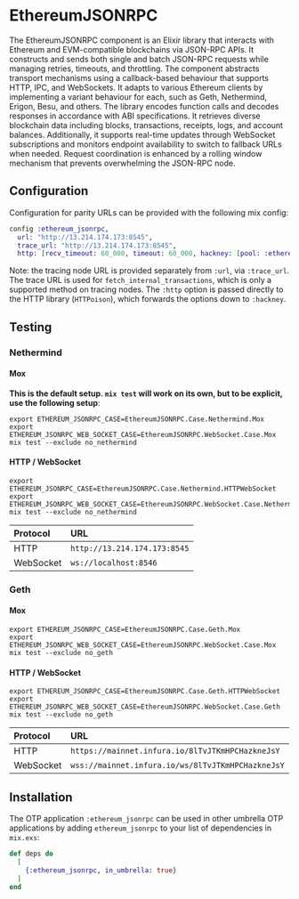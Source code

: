 # EthereumJSONRPC

The EthereumJSONRPC component is an Elixir library that interacts with Ethereum and EVM-compatible blockchains via JSON-RPC APIs. It constructs and sends both single and batch JSON-RPC requests while managing retries, timeouts, and throttling. The component abstracts transport mechanisms using a callback-based behaviour that supports HTTP, IPC, and WebSockets. It adapts to various Ethereum clients by implementing a variant behaviour for each, such as Geth, Nethermind, Erigon, Besu, and others. The library encodes function calls and decodes responses in accordance with ABI specifications. It retrieves diverse blockchain data including blocks, transactions, receipts, logs, and account balances. Additionally, it supports real-time updates through WebSocket subscriptions and monitors endpoint availability to switch to fallback URLs when needed. Request coordination is enhanced by a rolling window mechanism that prevents overwhelming the JSON-RPC node.

## Configuration

Configuration for parity URLs can be provided with the following mix
config:

```elixir
config :ethereum_jsonrpc,
  url: "http://13.214.174.173:8545",
  trace_url: "http://13.214.174.173:8545",
  http: [recv_timeout: 60_000, timeout: 60_000, hackney: [pool: :ethereum_jsonrpc]]
```

Note: the tracing node URL is provided separately from `:url`,
via `:trace_url`. The trace URL is used for
`fetch_internal_transactions`, which is only a supported method on
tracing nodes. The `:http` option is passed directly to the HTTP
library (`HTTPoison`), which forwards the options down to `:hackney`.

## Testing

### Nethermind

#### Mox

**This is the default setup.  `mix test` will work on its own, but to be explicit, use the following setup**:

```shell
export ETHEREUM_JSONRPC_CASE=EthereumJSONRPC.Case.Nethermind.Mox
export ETHEREUM_JSONRPC_WEB_SOCKET_CASE=EthereumJSONRPC.WebSocket.Case.Mox
mix test --exclude no_nethermind
```

#### HTTP / WebSocket

```shell
export ETHEREUM_JSONRPC_CASE=EthereumJSONRPC.Case.Nethermind.HTTPWebSocket
export ETHEREUM_JSONRPC_WEB_SOCKET_CASE=EthereumJSONRPC.WebSocket.Case.Nethermind
mix test --exclude no_nethermind
```

| Protocol  | URL                                |
|:----------|:-----------------------------------|
| HTTP      | `http://13.214.174.173:8545`  |
| WebSocket | `ws://localhost:8546`    |

### Geth

#### Mox

```shell
export ETHEREUM_JSONRPC_CASE=EthereumJSONRPC.Case.Geth.Mox
export ETHEREUM_JSONRPC_WEB_SOCKET_CASE=EthereumJSONRPC.WebSocket.Case.Mox
mix test --exclude no_geth
```

#### HTTP / WebSocket

```shell
export ETHEREUM_JSONRPC_CASE=EthereumJSONRPC.Case.Geth.HTTPWebSocket
export ETHEREUM_JSONRPC_WEB_SOCKET_CASE=EthereumJSONRPC.WebSocket.Case.Geth
mix test --exclude no_geth
```

| Protocol  | URL                                               |
|:----------|:--------------------------------------------------|
| HTTP      | `https://mainnet.infura.io/8lTvJTKmHPCHazkneJsY`  |
| WebSocket | `wss://mainnet.infura.io/ws/8lTvJTKmHPCHazkneJsY` |

## Installation

The OTP application `:ethereum_jsonrpc` can be used in other umbrella
OTP applications by adding `ethereum_jsonrpc` to your list of
dependencies in `mix.exs`:

```elixir
def deps do
  [
    {:ethereum_jsonrpc, in_umbrella: true}
  ]
end
```

